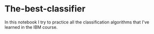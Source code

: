# The-best-classifier
In this notebook I try to practice all the classification algorithms that I've learned in the IBM course.

